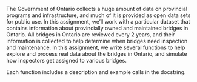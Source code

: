 The Government of Ontario collects a huge amount of data on provincial programs and infrastructure, and much of it is provided as open data sets for public use. In this assignment, we’ll work with a particular dataset that contains information about provincially owned and maintained bridges in Ontario. All bridges in Ontario are reviewed every 2 years, and their information is collected to help determine when bridges need inspection and maintenance. In this assignment, we write several functions to help explore and process real data about the bridges in Ontario, and simulate how inspectors get assigned to various bridges.

Each function includes a description and example calls in the docstring.
